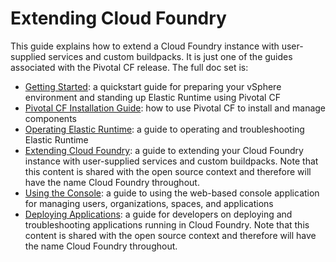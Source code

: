 Extending Cloud Foundry
========

This guide explains how to extend a Cloud Foundry instance with user-supplied services and custom buildpacks. It is just one of the guides associated with the Pivotal CF release. The
full doc set is:

*  [Getting Started](https://github.com/pivotal-cf/docs-pcf-gsg): a quickstart guide for preparing your vSphere environment and standing up Elastic Runtime using Pivotal CF
*  [Pivotal CF Installation Guide](https://github.com/pivotal-cf/pcf-docs): how to use Pivotal CF to install and manage components
*  [Operating Elastic Runtime](https://github.com/pivotal-cf/docs-ops-guide): a guide to operating and troubleshooting Elastic Runtime 
*  [Extending Cloud Foundry](https://github.com/cloudfoundry/docs-extend-cloudfoundry): a guide to extending your Cloud Foundry instance with user-supplied services and custom buildpacks. Note that this content is shared with the open source context and therefore will have the name Cloud Foundry throughout.
*  [Using the Console](https://github.com/pivotal-cf/docs-pivotalcf-console): a guide to using the web-based console application for managing users, organizations, spaces, and applications
*  [Deploying Applications](https://github.com/cloudfoundry/docs-dev-guide): a guide for developers on deploying and troubleshooting applications running in Cloud Foundry. Note that this content is shared with the open source context and therefore will have the name Cloud Foundry throughout.



